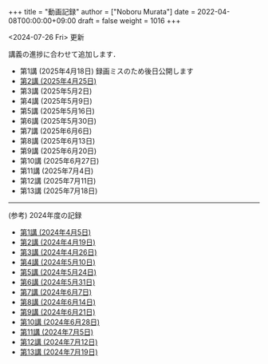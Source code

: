 +++
title = "動画記録"
author = ["Noboru Murata"]
date = 2022-04-08T00:00:00+09:00
draft = false
weight = 1016
+++

<span class="timestamp-wrapper"><span class="timestamp">&lt;2024-07-26 Fri&gt; </span></span> 更新

講義の進捗に合わせて追加します．

-   第1講 (2025年4月18日) 録画ミスのため後日公開します
-   [第2講 (2025年4月25日)](https://u-tokyo-ac-jp.zoom.us/rec/share/4edaolc-CHjYchUMCIvVf1ERnz_KDm4fwM9F0DeT-SxgmfjN-Q-n9GHTG359n3J_.t6gLw_qAcayfle7I?startTime=1745567484000)
-   第3講 (2025年5月2日)
-   第4講 (2025年5月9日)
-   第5講 (2025年5月16日)
-   第6講 (2025年5月30日)
-   第7講 (2025年6月6日)
-   第8講 (2025年6月13日)
-   第9講 (2025年6月20日)
-   第10講 (2025年6月27日)
-   第11講 (2025年7月4日)
-   第12講 (2025年7月11日)
-   第13講 (2025年7月18日)

---

(参考) 2024年度の記録

-   [第1講 (2024年4月5日)](https://u-tokyo-ac-jp.zoom.us/rec/share/UDiG9s_v8UbZwoDISJEmsf-R3J7zM3ADoy9qaNPhNapvuRktF3N1sq2nn4QxzQw9.ulecTtdKmS8TWuoZ?startTime=1712304155000)
-   [第2講 (2024年4月19日)](https://u-tokyo-ac-jp.zoom.us/rec/share/CSFEIlbsqmdfxWn-GOpaO1pveX36j8cUp33zd8mOp9KHiMg7gAkIGIF8jdc7RhcI.ACPnds7I_dMfcur3?startTime=1713513700000)
-   [第3講 (2024年4月26日)](https://u-tokyo-ac-jp.zoom.us/rec/share/D2pwvcjNhnwAT2RijqxjAp8TrRU-d8Ym2A8dSDxo7m2ACPi97WRKtmuXJOohHYLq.mi-5XOfTjRLEXtWf?startTime=1714118474000)
-   [第4講 (2024年5月10日)](https://u-tokyo-ac-jp.zoom.us/rec/share/DibD3uS9nJUaVGyApkJytQjJKWgOcA0WEyOyhNEMFJ1g-XbdS5-vB0Md_x36eafD.QnCAGFOAR5a9-jRf?startTime=1715327728000)
-   [第5講 (2024年5月24日)](https://u-tokyo-ac-jp.zoom.us/rec/share/_ZcUZxSkh0AkrnT18wrvMbBFD6qUK9K1PpeeGYfXBpN4KZuvLfg2pSPCRtOsorRv.fLObwwfbTCoxXcnU?startTime=1716537332000)
-   [第6講 (2024年5月31日)](https://u-tokyo-ac-jp.zoom.us/rec/share/LPw_sSLbW0wDfakPzEIz5Lqoo1AOLjAL4p-yJPg1tdbbzIaIvmBNJDe8ucXkkw4M.pVL-2iP-D2DPCJKt?startTime=1717142139000)
-   [第7講 (2024年6月7日)](https://u-tokyo-ac-jp.zoom.us/rec/share/IX7SstRnX3kiSayD_-Bd-CUVBCamgq3T6Z1Vt_7mVIbGwZIAD-zT6OTWlvsSQvNG.YrrBZeak3_-SFoiE?startTime=1717746926000)
-   [第8講 (2024年6月14日)](https://u-tokyo-ac-jp.zoom.us/rec/share/1dcPajyN_SM09-T8hB-xeHMaKEzQ9GF30Jt6sWyT-iKwLUdmcfU2pDK_PXDPpmm6.qJ5XUo8lmD0cRfog?startTime=1718351731000)
-   [第9講 (2024年6月21日)](https://u-tokyo-ac-jp.zoom.us/rec/share/G9CJgHyif2FfO7laAG3XtNmaG-bhcV6L_hCriaCCj1XI2h5jCcPf_KkeCo89BKD_.56vzNUV6v7WHhZ7W?startTime=1718956530000)
-   [第10講 (2024年6月28日)](https://u-tokyo-ac-jp.zoom.us/rec/share/WQhP4AwsTd_sPZEQgjpvWeMY1SOqe_g8rQAHOr7rk3iEvLeATAS7O6aZPdg63zeH.87b9A3qtQLvc2idB?startTime=1719561327000)
-   [第11講 (2024年7月5日)](https://u-tokyo-ac-jp.zoom.us/rec/share/zCEsVZdPwsrF8lH_N1ASOSXcQjsRU_PDfTFuD5hV-jHjgm0k0tPdwHBg32EKwov9.bexEJHxpiA4TXS4D?startTime=1720166136000)
-   [第12講 (2024年7月12日)](https://u-tokyo-ac-jp.zoom.us/rec/share/jIyL9WdpdrdDix0OgVT_Lz32uSvhW4GoniWwThao-GOKBjiMIz0zyREi04UBRdKU.64r4DsquMlESmk5z?startTime=1720770926000)
-   [第13講 (2024年7月19日)](https://u-tokyo-ac-jp.zoom.us/rec/share/nQxgCEQAxD-SKNzFZEsRg559-tdzwiFd-2b0LqZxC_fdXXmeOR0Pl7sboTK36Ly2.Z2lTsMwvaanvQ1sr?startTime=1721375745000)
